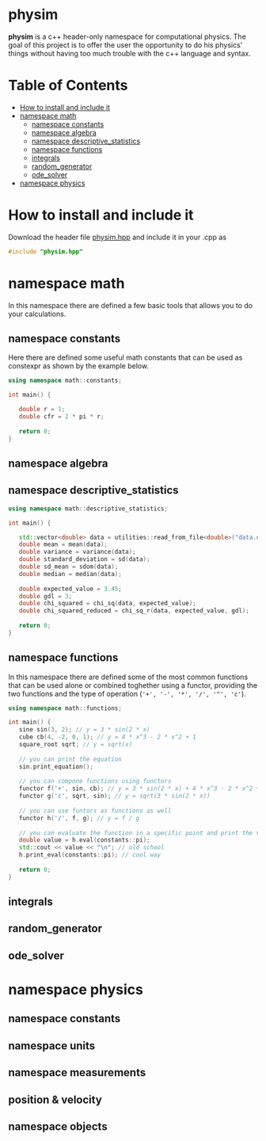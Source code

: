 # physim
**physim** is a c++ header-only namespace for computational physics.
The goal of this project is to offer the user the opportunity to do his physics' things without having too much trouble with the c++ language and syntax. 


# Table of Contents
* [How to install and include it](#how_to_install_and_include_it)
* [namespace math](#namespace_math)
  * [namespace constants](##namespace_constants)
  * [namespace algebra](##namespace_algebra)
  * [namespace descriptive_statistics](##namespace_descriptive_statistics)
  * [namespace functions](##namespace_functions)
  * [integrals](#integrals)
  * [random_generator](#random_generator)
  * [ode_solver](#ode_solver)
* [namespace physics](#namespace_physics)


# How to install and include it
Download the header file [physim.hpp](https://github.com/lorenzoliuzzo/physim/blob/e0432f73e1ba4ade984c00e8e4b08537f8b42e27/physim.hpp) and include it in your .cpp as 
``` c++
#include "physim.hpp"
```


# namespace math
In this namespace there are defined a few basic tools that allows you to do your calculations. 

## namespace constants
Here there are defined some useful math constants that can be used as constexpr as shown by the example below. 
``` c++
using namespace math::constants; 

int main() {

   double r = 1; 
   double cfr = 2 * pi * r; 
   
   return 0;
}
```

## namespace algebra

## namespace descriptive_statistics
``` c++
using namespace math::descriptive_statistics; 

int main() {

   std::vector<double> data = utilities::read_from_file<double>("data.dat"); 
   double mean = mean(data); 
   double variance = variance(data); 
   double standard_deviation = sd(data); 
   double sd_mean = sdom(data); 
   double median = median(data);
   
   double expected_value = 3.45; 
   double gdl = 3; 
   double chi_squared = chi_sq(data, expected_value);
   double chi_squared_reduced = chi_sq_r(data, expected_value, gdl);
   
   return 0; 
}
```

## namespace functions
In this namespace there are defined some of the most common functions that can be used alone or combined toghether using a functor, providing the two functions and the type of operation (```'+', '-', '*', '/', '^', 'c'```). 
``` c++
using namespace math::functions; 

int main() {
   sine sin(3, 2); // y = 3 * sin(2 * x)
   cube cb(4, -2, 0, 1); // y = 4 * x^3 - 2 * x^2 + 1
   square_root sqrt; // y = sqrt(x)
   
   // you can print the equation
   sin.print_equation(); 
   
   // you can compone functions using functors
   functor f('+', sin, cb); // y = 3 * sin(2 * x) + 4 * x^3 - 2 * x^2 + 1
   functor g('c', sqrt, sin); // y = sqrt(3 * sin(2 * x))
   
   // you can use funtors as functions as well
   functor h('/', f, g); // y = f / g
   
   // you can evaluate the function in a specific point and print the value
   double value = h.eval(constants::pi); 
   std::cout << value << "\n"; // old school
   h.print_eval(constants::pi); // cool way
   
   return 0; 
}
```

## integrals

## random_generator

## ode_solver

# namespace physics

## namespace constants

## namespace units

## namespace measurements

## position & velocity

## namespace objects




